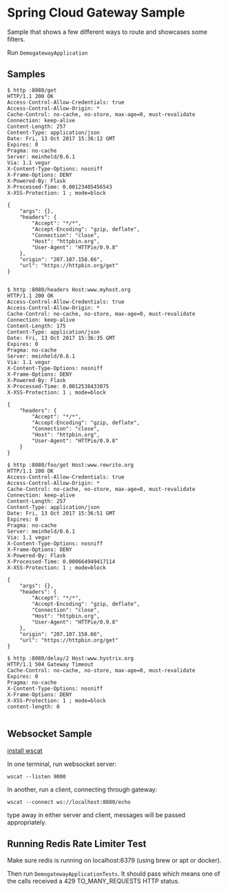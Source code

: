 # Spring Cloud Gateway Sample

Sample that shows a few different ways to route and showcases some filters.

Run `DemogatewayApplication`

## Samples

```
$ http :8080/get
HTTP/1.1 200 OK
Access-Control-Allow-Credentials: true
Access-Control-Allow-Origin: *
Cache-Control: no-cache, no-store, max-age=0, must-revalidate
Connection: keep-alive
Content-Length: 257
Content-Type: application/json
Date: Fri, 13 Oct 2017 15:36:12 GMT
Expires: 0
Pragma: no-cache
Server: meinheld/0.6.1
Via: 1.1 vegur
X-Content-Type-Options: nosniff
X-Frame-Options: DENY
X-Powered-By: Flask
X-Processed-Time: 0.00123405456543
X-XSS-Protection: 1 ; mode=block

{
    "args": {}, 
    "headers": {
        "Accept": "*/*", 
        "Accept-Encoding": "gzip, deflate", 
        "Connection": "close", 
        "Host": "httpbin.org", 
        "User-Agent": "HTTPie/0.9.8"
    }, 
    "origin": "207.107.158.66", 
    "url": "https://httpbin.org/get"
}


$ http :8080/headers Host:www.myhost.org
HTTP/1.1 200 OK
Access-Control-Allow-Credentials: true
Access-Control-Allow-Origin: *
Cache-Control: no-cache, no-store, max-age=0, must-revalidate
Connection: keep-alive
Content-Length: 175
Content-Type: application/json
Date: Fri, 13 Oct 2017 15:36:35 GMT
Expires: 0
Pragma: no-cache
Server: meinheld/0.6.1
Via: 1.1 vegur
X-Content-Type-Options: nosniff
X-Frame-Options: DENY
X-Powered-By: Flask
X-Processed-Time: 0.0012538433075
X-XSS-Protection: 1 ; mode=block

{
    "headers": {
        "Accept": "*/*", 
        "Accept-Encoding": "gzip, deflate", 
        "Connection": "close", 
        "Host": "httpbin.org", 
        "User-Agent": "HTTPie/0.9.8"
    }
}

$ http :8080/foo/get Host:www.rewrite.org
HTTP/1.1 200 OK
Access-Control-Allow-Credentials: true
Access-Control-Allow-Origin: *
Cache-Control: no-cache, no-store, max-age=0, must-revalidate
Connection: keep-alive
Content-Length: 257
Content-Type: application/json
Date: Fri, 13 Oct 2017 15:36:51 GMT
Expires: 0
Pragma: no-cache
Server: meinheld/0.6.1
Via: 1.1 vegur
X-Content-Type-Options: nosniff
X-Frame-Options: DENY
X-Powered-By: Flask
X-Processed-Time: 0.000664949417114
X-XSS-Protection: 1 ; mode=block

{
    "args": {}, 
    "headers": {
        "Accept": "*/*", 
        "Accept-Encoding": "gzip, deflate", 
        "Connection": "close", 
        "Host": "httpbin.org", 
        "User-Agent": "HTTPie/0.9.8"
    }, 
    "origin": "207.107.158.66", 
    "url": "https://httpbin.org/get"
}

$ http :8080/delay/2 Host:www.hystrix.org
HTTP/1.1 504 Gateway Timeout
Cache-Control: no-cache, no-store, max-age=0, must-revalidate
Expires: 0
Pragma: no-cache
X-Content-Type-Options: nosniff
X-Frame-Options: DENY
X-XSS-Protection: 1 ; mode=block
content-length: 0


```

## Websocket Sample

[install wscat](https://www.npmjs.com/package/wscat)

In one terminal, run websocket server:
```
wscat --listen 9000
``` 

In another, run a client, connecting through gateway:
```
wscat --connect ws://localhost:8080/echo
```

type away in either server and client, messages will be passed appropriately.

## Running Redis Rate Limiter Test

Make sure redis is running on localhost:6379 (using brew or apt or docker).

Then run `DemogatewayApplicationTests`. It should pass which means one of the calls received a 429 TO_MANY_REQUESTS HTTP status.